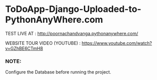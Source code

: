 # ToDoApp-Django-Uploaded-to-PythonAnyWhere.com

TEST LIVE AT : http://poornachandvanga.pythonanywhere.com/

WEBSITE TOUR VIDEO (YOUTUBE) : https://www.youtube.com/watch?v=GZhBE6CTmH8

### NOTE:
  Configure the Database before running the project.
  
